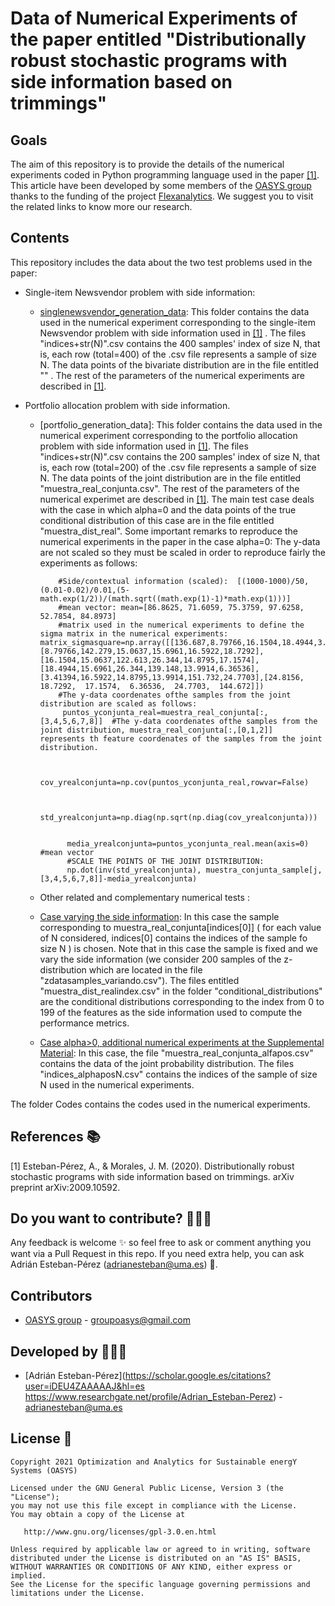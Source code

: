 # Data of Numerical Experiments of the paper entitled "Distributionally robust stochastic programs with side information based on trimmings"

## Goals

The aim of this repository is to provide the details of the numerical experiments coded in Python programming language used in the paper [[1]](https://arxiv.org/abs/2009.10592). This article have been developed by some members of the [OASYS group](https://sites.google.com/view/groupoasys/home) thanks to the funding of the project [Flexanalytics](https://groupoasysflexanalytics.readthedocs.io/en/latest/). We suggest you to visit the related links to know more our research.

## Contents

This repository includes the data about the two test problems used in the paper:

- Single-item Newsvendor problem with side information:

  * [singlenewsvendor_generation_data](): This folder contains the data used in the numerical experiment corresponding to the single-item Newsvendor problem with side information used in [[1]](https://arxiv.org/abs/2009.10592) . The files "indices+str(N)".csv contains the 400 samples' index of size N, that is, each row (total=400) of the .csv file represents a sample of size N. The data points of the bivariate distribution are in the file entitled ""  . The rest of the parameters of the numerical experiments are described in [[1]](https://arxiv.org/abs/2009.10592).

- Portfolio allocation problem with side information.

  * [portfolio_generation_data]:   This folder contains the data used in the numerical experiment corresponding to the portfolio allocation problem with side information used in [[1]](https://arxiv.org/abs/2009.10592).    The files "indices+str(N)".csv contains the 200 samples' index of size N, that is, each row (total=200) of the .csv file represents a sample of size N. The data points of the joint distribution are in the file entitled "muestra_real_conjunta.csv".  The rest of the parameters of the numerical experimet are described in [[1]](https://arxiv.org/abs/2009.10592). The main test case deals with the case in which alpha=0 and the data points of the true conditional distribution of this case are in the file entitled "muestra_dist_real". Some important remarks to reproduce the numerical experiments in the paper in the case alpha=0:
            The y-data are not scaled so they must be scaled in order to reproduce fairly the experiments as follows:
            
            
            #Side/contextual information (scaled):  [(1000-1000)/50,(0.01-0.02)/0.01,(5-math.exp(1/2))/(math.sqrt((math.exp(1)-1)*math.exp(1)))]
            #mean vector: mean=[86.8625, 71.6059, 75.3759, 97.6258, 52.7854, 84.8973]
            #matrix used in the numerical experiments to define the sigma matrix in the numerical experiments: matrix_sigmasquare=np.array([[136.687,8.79766,16.1504,18.4944,3.41394,24.8156],[8.79766,142.279,15.0637,15.6961,16.5922,18.7292],[16.1504,15.0637,122.613,26.344,14.8795,17.1574],[18.4944,15.6961,26.344,139.148,13.9914,6.36536],[3.41394,16.5922,14.8795,13.9914,151.732,24.7703],[24.8156,  18.7292,  17.1574,  6.36536,  24.7703,  144.672]]) 
            #The y-data coordenates ofthe samples from the joint distribution are scaled as follows:
             puntos_yconjunta_real=muestra_real_conjunta[:,[3,4,5,6,7,8]]  #The y-data coordenates ofthe samples from the joint distribution, muestra_real_conjunta[:,[0,1,2]]              represents th feature coordenates of the samples from the joint distribution.


              cov_yrealconjunta=np.cov(puntos_yconjunta_real,rowvar=False)


              std_yrealconjunta=np.diag(np.sqrt(np.diag(cov_yrealconjunta)))  
              
              
              media_yrealconjunta=puntos_yconjunta_real.mean(axis=0) #mean vector
              #SCALE THE POINTS OF THE JOINT DISTRIBUTION:
              np.dot(inv(std_yrealconjunta), muestra_conjunta_sample[j,[3,4,5,6,7,8]]-media_yrealconjunta)
   
  
  *  Other related and complementary numerical tests :
  * [Case varying the side information](https://drive.google.com/drive/folders/1K3nKyZbqEQBDPp2ThtRYr-vRCqCiBhle?usp=sharing): In this case the sample corresponding to muestra_real_conjunta[indices[0]] ( for each value of N considered, indices[0] contains the indices of the sample fo size N ) is chosen. Note that in this case the sample is fixed and we vary the side information (we consider 200 samples of the z-distribution which are located in the file "zdatasamples_variando.csv"). The files entitled "muestra_dist_realindex.csv" in the folder "conditional_distributions" are the conditional distributions corresponding to the index from 0 to 199  of the features as the side information used to compute the performance metrics. 
  * [Case alpha>0, additional numerical experiments at the Supplemental Material](https://drive.google.com/drive/folders/1uNYYbg6FK1PSViV43zLc0yQbHnF2VdZN?usp=sharing): In this case, the file "muestra_real_conjunta_alfapos.csv"  contains the data of the joint probability distribution. The files "indices_alphaposN.csv" contains the indices of the sample of size N used in the numerical experiments.

The folder Codes contains the codes used in the numerical experiments.
 
## References 📚
[1] Esteban-Pérez, A., & Morales, J. M. (2020). Distributionally robust stochastic programs with side information based on trimmings. arXiv preprint arXiv:2009.10592.



## Do you want to contribute? 👨🏾‍🔬
 
 Any feedback is welcome :sparkles: so feel free to ask or comment anything you want via a Pull Request in this repo.
 If you need extra help, you can ask Adrián Esteban-Pérez (adrianesteban@uma.es) :e-mail:.

 ## Contributors
 
 * [OASYS group](http://oasys.uma.es) -  groupoasys@gmail.com
 
 ## Developed by 👨🏾‍💻
 * [Adrián Esteban-Pérez](https://scholar.google.es/citations?user=iDEU4ZAAAAAJ&hl=es https://www.researchgate.net/profile/Adrian_Esteban-Perez) - adrianesteban@uma.es 

 ## License 📝
 
    Copyright 2021 Optimization and Analytics for Sustainable energY Systems (OASYS)

    Licensed under the GNU General Public License, Version 3 (the "License");
    you may not use this file except in compliance with the License.
    You may obtain a copy of the License at

       http://www.gnu.org/licenses/gpl-3.0.en.html

    Unless required by applicable law or agreed to in writing, software
    distributed under the License is distributed on an "AS IS" BASIS,
    WITHOUT WARRANTIES OR CONDITIONS OF ANY KIND, either express or implied.
    See the License for the specific language governing permissions and
    limitations under the License.
